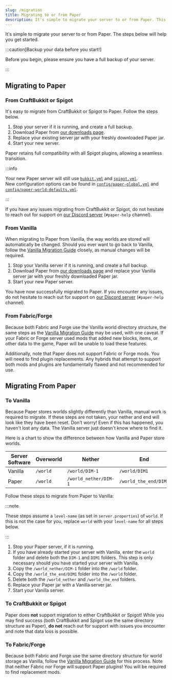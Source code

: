 ```yaml
---
slug: /migration
title: Migrating to or from Paper
description: It's simple to migrate your server to or from Paper. This page will help you get started.
---
```


It's simple to migrate your server to or from Paper. The steps below will help you get started.

:::caution[Backup your data before you start!]

Before you begin, please ensure you have a full backup of your server.

[//]: # "See our [Backup Guide](/backup) for more information."

:::

## Migrating to Paper

### From CraftBukkit or Spigot

It's easy to migrate from CraftBukkit or Spigot to Paper. Follow the steps below.

1. Stop your server if it is running, and create a full backup.
2. Download Paper from [our downloads page](https://papermc.io/downloads).
3. Replace your existing server jar with your freshly downloaded Paper jar.
4. Start your new server.

Paper retains full compatibility with all Spigot plugins, allowing a seamless transition.

:::info

Your new Paper server will still use [`bukkit.yml`](../reference/configuration/bukkit-configuration.mdx)
and [`spigot.yml`](../reference/configuration/spigot-configuration.mdx).  
New configuration options can be found in [`config/paper-global.yml`](../reference/configuration/global-configuration.mdx)
and [`config/paper-world-defaults.yml`](../reference/configuration/world-configuration.mdx).

:::

If you have any issues migrating from CraftBukkit or Spigot, do not hesitate to reach out for
support on [our Discord server](https://discord.gg/papermc) (`#paper-help` channel).

### From Vanilla

When migrating to Paper from Vanilla, the way worlds are stored will automatically be changed.
Should you ever want to go back to Vanilla, follow the [Vanilla Migration Guide](#to-vanilla)
closely, as manual changes will be required.

1. Stop your Vanilla server if it is running, and create a full backup.
2. Download Paper from [our downloads page](https://papermc.io/downloads) and replace your Vanilla
   server jar with your freshly downloaded Paper jar.
3. Start your new Paper server.

You have now successfully migrated to Paper. If you encounter any issues, do not hesitate to reach
out for support on [our Discord server](https://discord.gg/papermc) (`#paper-help` channel).

### From Fabric/Forge

Because both Fabric and Forge use the Vanilla world directory structure, the same steps as the
[Vanilla Migration Guide](#from-vanilla) may be used, with one caveat. If your Fabric or Forge
server used mods that added new blocks, items, or other data to the game, Paper will be unable to
load these features.

Additionally, note that Paper does not support Fabric or Forge mods. You will need to find plugin
replacements. Any hybrids that attempt to support both mods and plugins are fundamentally flawed and
not recommended for use.

## Migrating From Paper

### To Vanilla

Because Paper stores worlds slightly differently than Vanilla, manual work is required to migrate.
If these steps are not taken, your nether and end will look like they have been reset. Don't worry!
Even if this has happened, you haven't lost any data. The Vanilla server just doesn't know where to
find it.

Here is a chart to show the difference between how Vanilla and Paper store worlds.

| Server Software | Overworld | Nether                | End                   |
| --------------- | --------- | --------------------- | --------------------- |
| Vanilla         | `/world`  | `/world/DIM-1`        | `/world/DIM1`         |
| Paper           | `/world`  | `/world_nether/DIM-1` | `/world_the_end/DIM1` |

Follow these steps to migrate from Paper to Vanilla:

:::note

These steps assume a `level-name` (as set in `server.properties`) of `world`. If this is not the
case for you, replace `world` with your `level-name` for all steps below.

:::

1. Stop your Paper server, if it is running.
2. If you have already started your server with Vanilla, enter the `world` folder and delete both
   the `DIM-1` and `DIM1` folders. This step is only necessary should you have started your server
   with Vanilla.
3. Copy the `/world_nether/DIM-1` folder into the `/world` folder.
4. Copy the `/world_the_end/DIM1` folder into the `/world` folder.
5. Delete both the `/world_nether` and `/world_the_end` folders.
6. Replace your Paper jar with a Vanilla server jar.
7. Start your Vanilla server.

### To CraftBukkit or Spigot

Paper does **not** support migration to either CraftBukkit or Spigot! While you may find success
(both CraftBukkit and Spigot use the same directory structure as Paper), **do not** reach out for
support with issues you encounter and note that data loss is possible.

### To Fabric/Forge

Because both Fabric and Forge use the same directory structure for world storage as Vanilla, follow
the [Vanilla Migration Guide](#to-vanilla) for this process. Note that neither Fabric nor Forge will
support Paper plugins! You will be required to find replacement mods.
